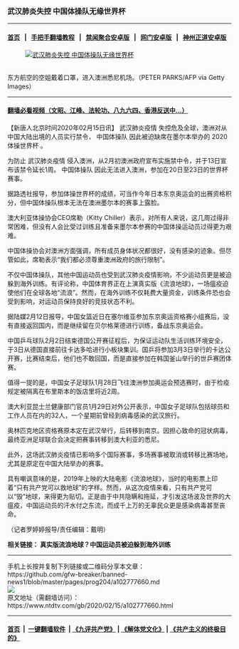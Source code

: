 ### 武汉肺炎失控 中国体操队无缘世界杯
------------------------

#### [首页](https://github.com/gfw-breaker/banned-news1/blob/master/README.md) &nbsp;&nbsp;|&nbsp;&nbsp; [手把手翻墙教程](https://github.com/gfw-breaker/guides/wiki) &nbsp;&nbsp;|&nbsp;&nbsp; [禁闻聚合安卓版](https://github.com/gfw-breaker/bn-android) &nbsp;&nbsp;|&nbsp;&nbsp; [网门安卓版](https://github.com/oGate2/oGate) &nbsp;&nbsp;|&nbsp;&nbsp; [神州正道安卓版](https://github.com/SzzdOgate/update) 



<div><div class="featured_image">
 <a href="https://i.ntdtv.com/assets/uploads/2020/02/GettyImages-1195923383.jpg" target="_blank">
  <figure>
   <img alt="武汉肺炎失控 中国体操队无缘世界杯" src="https://i.ntdtv.com/assets/uploads/2020/02/GettyImages-1195923383-800x450.jpg"/>
  </figure><br/>
 </a>
 <span class="caption">
  东方航空的空姐戴着口罩，进入澳洲悉尼机场。（PETER PARKS/AFP via Getty Images）
 </span>
</div>
</div><hr/>

#### [翻墙必看视频（文昭、江峰、法轮功、八九六四、香港反送中...）](https://github.com/gfw-breaker/banned-news1/blob/master/pages/link3.md)

<div><div class="post_content" itemprop="articleBody">
 <p>
  【新唐人北京时间2020年02月15日讯】
  <ok href="https://www.ntdtv.com/gb/442749.htm">
   武汉肺炎疫情
  </ok>
  失控危及全球，澳洲对从中国大陆出境的人员实行禁令，
  <ok href="https://www.ntdtv.com/gb/中国体操队.htm">
   中国体操队
  </ok>
  因此被迫缺席在墨尔本举办的
  <ok href="https://www.ntdtv.com/gb/2020体操世界杯.htm">
   2020体操世界杯
  </ok>
  。
 </p>
 <p>
  为防止
  <ok href="https://www.ntdtv.com/gb/442749.htm">
   武汉肺炎疫情
  </ok>
  侵入澳洲，从2月初澳洲政府宣布实施禁中令，并于13日宣布该禁令延长1周。
  <ok href="https://www.ntdtv.com/gb/中国体操队.htm">
   中国体操队
  </ok>
  因此无法进入澳洲，参加在20日至23日的世界杯赛事。
 </p>
 <p>
  据路透社报导，参加体操世界杯的成绩，可当作今年日本东京奥运会的出赛资格积分，但中国体操队根本无法在澳洲墨尔本的赛事上露脸。
 </p>
 <p>
  澳大利亚体操协会CEO席勒（Kitty Chiller）表示，对所有人来说，这几周过得非常困难，但没有人会比受过训练且准备来墨尔本参赛的中国体操运动员过得更为艰难。
 </p>
 <p>
  中国体操协会对澳洲方面强调，所有成员身体状况都很好，没有感染的迹象。但尽管如此，席勒表示“我们都必须尊重澳洲政府的旅行限制”。
 </p>
 <p>
  不仅中国体操队，其他中国运动员也受到武汉肺炎疫情影响，不少运动员更是被迫躲到海外训练。有评论称，中国体育界正在上演真实版《流浪地球》，一场瘟疫迫使他们在全球各地“流浪”。然而，在海外训练不仅耗费大量资金，训练条件恐也会受到影响，对运动员保持良好的竞技状态不利。
 </p>
 <p>
  据陆媒2月12日报导，中国女篮近日在塞尔维亚参加东京奥运资格赛小组赛后，没有直接返回国内，而是继续留在贝尔格莱德进行训练，备战东京奥运会。
 </p>
 <p>
  中国乒乓球队2月2日结束德国公开赛征程后，为保证运动队生活训练环境安全，于3日从德国直接前往卡达多哈进行小板块集训。国乒将参加3月3日举行的卡达公开赛，比赛结束后，他们也不敢回国，而是直接参加在韩国釜山举行的世乒赛团体赛。
 </p>
 <p>
  值得一提的是，中国女子足球队1月28日飞往澳洲参加奥运会预选赛时，由于检疫规定被隔离在布里斯本的饭店里将近2周。
 </p>
 <p>
  澳大利亚昆士兰健康部门官员1月29日对外公开表示，中国女子足球队包括球员和工作人员在内的32人，一个星期前曾经到病毒感染的武汉旅行。
 </p>
 <p>
  奥林匹克地区资格赛原本定在武汉举行，后转移到南京。因担心致命的冠状病毒，最终亚洲足球联合会决定把赛事转移到澳大利亚的悉尼。
 </p>
 <p>
  此外，这场武汉肺炎疫情已影响多个国际赛事，多场赛事被取消或转移比赛场地，尤其是原定在中国大陆举办的赛事。
 </p>
 <p>
  具有嘲讽意味的是，2019年上映的大陆电影《流浪地球》，当时的电影票上印着“只有共产党可以救地球”的字样。然而，从这次疫情来看，只有共产党可以“毁”地球，来得更为贴切。正是由于中共隐瞒和拖延，才引发这场波及世界的大瘟疫，中国运动员的汗水付之东流，而成千上万的无辜民众更是感染病毒甚至丧命。
 </p>
 <p>
  （记者罗婷婷报导/责任编辑：戴明）
 </p>
 <p>
  <strong>
   相关链接：
   <ok href="https://www.ntdtv.com/gb/2020/02/13/a102776312.html">
    真实版流浪地球？中国运动员被迫躲到海外训练
   </ok>
  </strong>
 </p>
 <div class="single_ad">
 </div>
</div>
</div>
<hr/>
手机上长按并复制下列链接或二维码分享本文章：<br/>
https://github.com/gfw-breaker/banned-news1/blob/master/pages/prog204/a102777660.md <br/>
<a href='https://github.com/gfw-breaker/banned-news1/blob/master/pages/prog204/a102777660.md'><img src='https://github.com/gfw-breaker/banned-news1/blob/master/pages/prog204/a102777660.md.png'/></a> <br/>
原文地址（需翻墙访问）：https://www.ntdtv.com/gb/2020/02/15/a102777660.html


------------------------
#### [首页](https://github.com/gfw-breaker/banned-news1/blob/master/README.md) &nbsp;|&nbsp; [一键翻墙软件](https://github.com/gfw-breaker/nogfw/blob/master/README.md) &nbsp;| [《九评共产党》](https://github.com/gfw-breaker/9ping.md/blob/master/README.md#九评之一评共产党是什么) | [《解体党文化》](https://github.com/gfw-breaker/jtdwh.md/blob/master/README.md) | [《共产主义的终极目的》](https://github.com/gfw-breaker/gczydzjmd.md/blob/master/README.md)


<img src='http://gfw-breaker.win/banned-news/pages/prog204/a102777660.md' width='0px' height='0px'/>